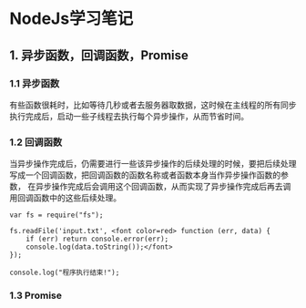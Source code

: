# NodeJs学习笔记

## 1. 异步函数，回调函数，Promise

### 1.1 异步函数

有些函数很耗时，比如等待几秒或者去服务器取数据，这时候在主线程的所有同步执行完成后，启动一些子线程去执行每个异步操作，从而节省时间。

### 1.2 回调函数

当异步操作完成后，仍需要进行一些该异步操作的后续处理的时候，要把后续处理写成一个回调函数，把回调函数的函数名称或者函数本身当作异步操作函数的参数，
在异步操作完成后会调用这个回调函数，从而实现了异步操作完成后再去调用回调函数中的这些后续处理。
```
var fs = require("fs");

fs.readFile('input.txt', <font color=red> function (err, data) {
    if (err) return console.error(err);
    console.log(data.toString());</font>
});

console.log("程序执行结束!");
```

### 1.3 Promise


